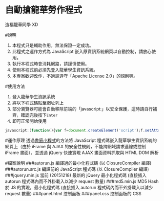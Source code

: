 # 自動搶龍華勞作程式
造福龍華同學 XD

#說明
1. 本程式只是輔助作用，無法保證一定成功。
2. 此程式之運作方式為 JavaScript 嵌入原資訊系統網頁以自動控制，請放心使用。
3. 執行本程式時會消耗網路，請謹慎使用。
4. 使用本程式前必須先登入龍華學生資訊系統。
5. 本專案歡迎改作，不過請遵守「[Apache License 2.0](http://www.openfoundry.org/tw/legal-column-list/8950-obligations-of-apache-20)」的規則喔。

#使用方法
1. 登入龍華學生資訊系統
2. 將以下程式碼貼至網址列上
3. 部分瀏覽器可能會自動移除前端的「javascript:」以安全保護，這時請自行補齊，確認完後按下`Enter`
4. 即可正常開始使用
```javascript
javascript:(function(){var f=document.createElement('script');f.setAttribute('type','text/javascript');f.setAttribute('src','https://hans00.github.io/lhu_labor/autorun.js');document.getElementsByTagName('head')[0].appendChild(f)})()
```

#運作原理
透過[書籤小程式](https://zh.wikipedia.org/wiki/小书签)的方法將 JavaScript 程式碼嵌入龍華學生資訊系統的網頁上（由於 iFrame 與 AJAX 的安全性規則，不能跨網域請求連線或控制 iFrame 畫面），並透過 jQuery 快速實現 AJAX 畫面資料抓取與 HTML DOM 解析

#檔案說明
###autorun.js
編譯過的最小化程式碼 &#40;以 ClosureCompiler 編譯&#41;
###autorun.src.js
編譯前的 JavaScript 程式碼 &#40;以 ClosureCompiler 編譯&#41;
###jquery.min.js
當前 &#40;20151218&#41; 最新的 jQuery 最小化程式碼 &#40;直接插入 autorun 程式碼內而不外掛載入以減少 request 數量&#41;
###md5.min.js
MD5 Hash 於 JS 的實現，最小化程式碼 &#40;直接插入 autorun 程式碼內而不外掛載入以減少 request 數量&#41;
###panel.html
控制面板
###panel.css
控制面板的 CSS
